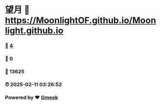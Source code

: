 # 望月 :link: https://MoonlightOF.github.io/Moonlight.github.io 
### :page_facing_up: [4](https://MoonlightOF.github.io/Moonlight.github.io/tag.html) 
### :speech_balloon: 0 
### :hibiscus: 13625 
### :alarm_clock: 2025-02-11 03:26:52 
### Powered by :heart: [Gmeek](https://github.com/Meekdai/Gmeek)
